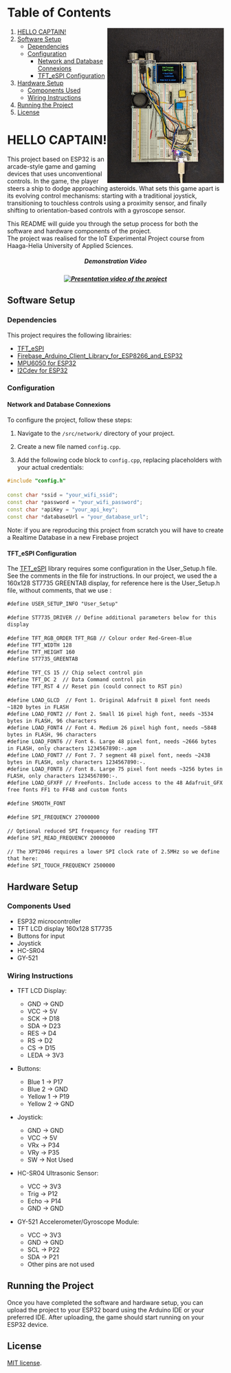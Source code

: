 # Table of Contents

<img align="right" height="360" src="images/Game_device_2.jpg" alt="Game Device" > 

1. [HELLO CAPTAIN!](#hello-captain)
2. [Software Setup](#software-setup)
   - [Dependencies](#dependencies)
   - [Configuration](#configuration)
      - [Network and Database Connexions](#network-and-database-connexions)
      - [TFT_eSPI Configuration](#tft_espi-configuration)
3. [Hardware Setup](#hardware-setup)
   - [Components Used](#components-used)
   - [Wiring Instructions](#wiring-instructions)
4. [Running the Project](#running-the-project)
5. [License](#license)

# HELLO CAPTAIN!

This project based on ESP32 is an arcade-style game and gaming devices that uses unconventional controls. In the game, the player steers a ship to dodge approaching asteroids. What sets this game apart is its evolving control mechanisms: starting with a traditional joystick, transitioning to touchless controls using a proximity sensor, and finally shifting to orientation-based controls with a gyroscope sensor.


This README will guide you through the setup process for both the software and hardware components of the project.   
The project was realised for the IoT Experimental Project course from  Haaga-Helia University of Applied Sciences.  

<div align="center">
   <h5> Demonstration Video <h5>
    <a href="https://www.youtube.com/watch?v=9Bk4u3yt4mI" target="_blank">
        <img src="https://img.youtube.com/vi/9Bk4u3yt4mI/0.jpg" alt="Presentation video of the project" width="320" >
    </a>
</div>

## Software Setup

### Dependencies

This project requires the following librairies:
- [TFT_eSPI](https://github.com/Bodmer/TFT_eSPI)
- [Firebase_Arduino_Client_Library_for_ESP8266_and_ESP32](https://github.com/mobizt/Firebase-ESP-Client)
- [MPU6050 for ESP32](https://github.com/jrowberg/i2cdevlib/tree/master/ESP32_ESP-IDF/components/MPU6050)
- [I2Cdev for ESP32](https://github.com/jrowberg/i2cdevlib/tree/master/ESP32_ESP-IDF/components/I2Cdev)

### Configuration

#### Network and Database Connexions

To configure the project, follow these steps:

1. Navigate to the `/src/network/` directory of your project.

2. Create a new file named `config.cpp`.

3. Add the following code block to `config.cpp`, replacing placeholders with your actual credentials:

```cpp
#include "config.h"

const char *ssid = "your_wifi_ssid";
const char *password = "your_wifi_password";
const char *apiKey = "your_api_key";
const char *databaseUrl = "your_database_url";
```
Note: if you are reproducing this project from scratch you will have to create a Realtime Database in a new Firebase project

#### TFT_eSPI Configuration
The [TFT_eSPI](https://github.com/Bodmer/TFT_eSPI) library requires some configuration in the User_Setup.h file. See the comments in the file for instructions.
In our project, we used the a 160x128 ST7735 GREENTAB display, for reference here is the User_Setup.h file, without comments, that we use :
```
#define USER_SETUP_INFO "User_Setup"

#define ST7735_DRIVER // Define additional parameters below for this display

#define TFT_RGB_ORDER TFT_RGB // Colour order Red-Green-Blue
#define TFT_WIDTH 128
#define TFT_HEIGHT 160
#define ST7735_GREENTAB

#define TFT_CS 15 // Chip select control pin
#define TFT_DC 2  // Data Command control pin
#define TFT_RST 4 // Reset pin (could connect to RST pin)

#define LOAD_GLCD  // Font 1. Original Adafruit 8 pixel font needs ~1820 bytes in FLASH
#define LOAD_FONT2 // Font 2. Small 16 pixel high font, needs ~3534 bytes in FLASH, 96 characters
#define LOAD_FONT4 // Font 4. Medium 26 pixel high font, needs ~5848 bytes in FLASH, 96 characters
#define LOAD_FONT6 // Font 6. Large 48 pixel font, needs ~2666 bytes in FLASH, only characters 1234567890:-.apm
#define LOAD_FONT7 // Font 7. 7 segment 48 pixel font, needs ~2438 bytes in FLASH, only characters 1234567890:-.
#define LOAD_FONT8 // Font 8. Large 75 pixel font needs ~3256 bytes in FLASH, only characters 1234567890:-.
#define LOAD_GFXFF // FreeFonts. Include access to the 48 Adafruit_GFX free fonts FF1 to FF48 and custom fonts

#define SMOOTH_FONT

#define SPI_FREQUENCY 27000000

// Optional reduced SPI frequency for reading TFT
#define SPI_READ_FREQUENCY 20000000

// The XPT2046 requires a lower SPI clock rate of 2.5MHz so we define that here:
#define SPI_TOUCH_FREQUENCY 2500000

```

## Hardware Setup

### Components Used

- ESP32 microcontroller 
- TFT LCD display 160x128 ST7735
- Buttons for input
- Joystick
- HC-SR04 
- GY-521 

### Wiring Instructions

- TFT LCD Display:
  - GND  -> GND
  - VCC  -> 5V
  - SCK  -> D18
  - SDA  -> D23
  - RES  -> D4
  - RS   -> D2
  - CS   -> D15
  - LEDA -> 3V3

- Buttons:
  - Blue 1 -> P17
  - Blue 2 -> GND
  - Yellow 1 -> P19
  - Yellow 2 -> GND

- Joystick:
  - GND  -> GND
  - VCC  -> 5V
  - VRx -> P34
  - VRy -> P35
  - SW -> Not Used

- HC-SR04 Ultrasonic Sensor:
  - VCC -> 3V3
  - Trig -> P12
  - Echo -> P14
  - GND -> GND

- GY-521 Accelerometer/Gyroscope Module:
  - VCC -> 3V3
  - GND -> GND
  - SCL -> P22
  - SDA -> P21
  - Other pins are not used
    
## Running the Project

Once you have completed the software and hardware setup, you can upload the project to your ESP32 board using the Arduino IDE or your preferred IDE. After uploading, the game should start running on your ESP32 device.

## License
[MIT license](./LICENSE).

